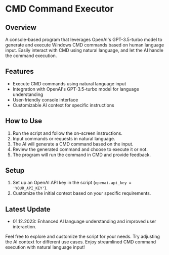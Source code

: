 # CMD Command Executor

## Overview
A console-based program that leverages OpenAI's GPT-3.5-turbo model to generate and execute Windows CMD commands based on human language input. Easily interact with CMD using natural language, and let the AI handle the command execution.

## Features
- Execute CMD commands using natural language input
- Integration with OpenAI's GPT-3.5-turbo model for language understanding
- User-friendly console interface
- Customizable AI context for specific instructions

## How to Use
1. Run the script and follow the on-screen instructions.
2. Input commands or requests in natural language.
3. The AI will generate a CMD command based on the input.
4. Review the generated command and choose to execute it or not.
5. The program will run the command in CMD and provide feedback.

## Setup
1. Set up an OpenAI API key in the script (`openai.api_key = 'YOUR_API_KEY'`).
2. Customize the initial context based on your specific requirements.

## Latest Update
- 01.12.2023: Enhanced AI language understanding and improved user interaction.

Feel free to explore and customize the script for your needs. Try adjusting the AI context for different use cases. Enjoy streamlined CMD command execution with natural language input!
